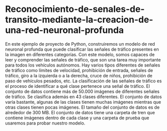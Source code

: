 # Reconocimiento-de-senales-de-transito-mediante-la-creacion-de-una-red-neuronal-profunda
En este ejemplo de proyecto de Python, construiremos un modelo de red neuronal profunda que puede clasificar las señales de tráfico presentes en la imagen en diferentes categorías. Con este modelo, somos capaces de leer y comprender las señales de tráfico, que son una tarea muy importante para todos los vehículos autónomos.
Hay varios tipos diferentes de señales de tráfico como límites de velocidad, prohibición de entrada, señales de tráfico, giro a la izquierda o a la derecha, cruce de niños, prohibición de paso de vehículos pesados, etc. La clasificación de las señales de tráfico es el proceso de identificar a qué clase pertenece una señal de tráfico.
El conjunto de datos contiene más de 50.000 imágenes de diferentes señales de tráfico. Se clasifica además en 43 clases diferentes. El conjunto de datos varía bastante, algunas de las clases tienen muchas imágenes mientras que otras clases tienen pocas imágenes. El tamaño del conjunto de datos es de alrededor de 300 MB. El conjunto de datos tiene una carpeta de tren que contiene imágenes dentro de cada clase y una carpeta de prueba que usaremos para probar nuestro modelo.
